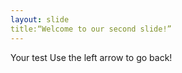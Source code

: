 ```yaml
---
layout: slide
title:“Welcome to our second slide!”
---
```

Your test
Use the left arrow to go back!
